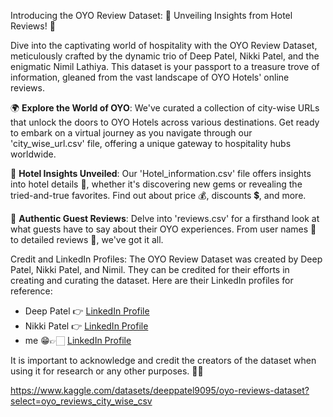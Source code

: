 Introducing the OYO Review Dataset: 🌟 Unveiling Insights from Hotel Reviews! 🌟

Dive into the captivating world of hospitality with the OYO Review Dataset, meticulously crafted by the dynamic trio of Deep Patel, Nikki Patel, and the enigmatic Nimil Lathiya. This dataset is your passport to a treasure trove of information, gleaned from the vast landscape of OYO Hotels' online reviews.

🌍 **Explore the World of OYO**: We've curated a collection of city-wise URLs that unlock the doors to OYO Hotels across various destinations. Get ready to embark on a virtual journey as you navigate through our 'city_wise_url.csv' file, offering a unique gateway to hospitality hubs worldwide.

🏨 **Hotel Insights Unveiled**: Our 'Hotel_information.csv' file offers insights into hotel details 🏩, whether it's discovering new gems or revealing the tried-and-true favorites. Find out about price 💰, discounts 💲, and more.

📝 **Authentic Guest Reviews**: Delve into 'reviews.csv' for a firsthand look at what guests have to say about their OYO experiences. From user names 👤 to detailed reviews 📖, we've got it all.

Credit and LinkedIn Profiles:
The OYO Review Dataset was created by Deep Patel, Nikki Patel, and Nimil. They can be credited for their efforts in creating and curating the dataset. Here are their LinkedIn profiles for reference:

- Deep Patel 👉 [LinkedIn Profile](https://www.linkedin.com/in/deep-patel-55ab48199/)
- Nikki Patel 👉 [LinkedIn Profile](https://www.linkedin.com/in/nikipatel9/)
- me 😁👉🏻 [LinkedIn Profile](https://www.linkedin.com/in/nimil-lathiya-059a281b1/)

It is important to acknowledge and credit the creators of the dataset when using it for research or any other purposes. 🙌🎉

https://www.kaggle.com/datasets/deeppatel9095/oyo-reviews-dataset?select=oyo_reviews_city_wise_csv
